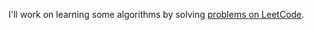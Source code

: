 I'll work on learning some algorithms by solving [problems on LeetCode](https://leetcode.com/problemset/all/).